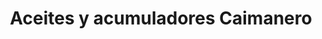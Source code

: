 ---
title: "Aceites y acumuladores Caimanero"
url: /toluca/aceites-y-acumuladores-caimanero/
shop: piezas de automóviles
---